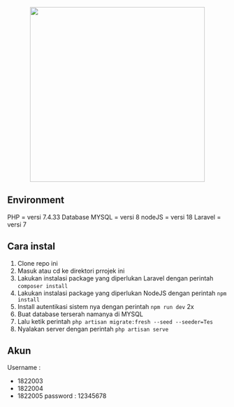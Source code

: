 <p align="center"><a href="https://laravel.com" target="_blank"><img src="https://raw.githubusercontent.com/laravel/art/master/logo-lockup/5%20SVG/2%20CMYK/1%20Full%20Color/laravel-logolockup-cmyk-red.svg" width="400"></a></p>

## Environment
PHP = versi 7.4.33
Database MYSQL = versi 8
nodeJS = versi 18
Laravel = versi 7

## Cara instal
1. Clone repo ini
2. Masuk atau cd ke direktori prrojek ini
3. Lakukan instalasi package yang diperlukan Laravel dengan perintah ```composer install```
4. Lakukan instalasi package yang diperlukan NodeJS dengan perintah ```npm install```
5. Install autentikasi sistem nya dengan perintah ```npm run dev``` 2x
6. Buat database terserah namanya di MYSQL
7. Lalu ketik perintah ```php artisan migrate:fresh --seed --seeder=Tes```
8. Nyalakan server dengan perintah ```php artisan serve```

## Akun
Username :
- 1822003
- 1822004
- 1822005
password : 12345678

